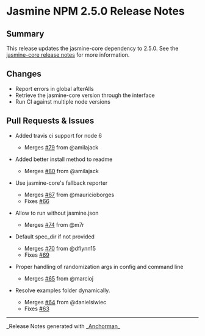 # Jasmine NPM 2.5.0 Release Notes

## Summary

This release updates the jasmine-core dependency to 2.5.0. See the
[jasmine-core release notes](https://github.com/pivotal/jasmine/blob/master/release_notes/2.5.0.md)
for more information.

## Changes

- Report errors in global afterAlls
- Retrieve the jasmine-core version through the interface
- Run CI against multiple node versions

## Pull Requests & Issues

- Added travis ci support for node 6

  - Merges [#79](https://github.com/jasmine/jasmine-npm/issues/79) from @amilajack

- Added better install method to readme

  - Merges [#80](https://github.com/jasmine/jasmine-npm/issues/80) from @amilajack

- Use jasmine-core's fallback reporter

  - Merges [#67](https://github.com/jasmine/jasmine-npm/issues/67) from @mauricioborges
  - Fixes [#66](https://github.com/jasmine/jasmine-npm/issues/66)

- Allow to run without jasmine.json

  - Merges [#74](https://github.com/jasmine/jasmine-npm/issues/74) from @m7r

- Default spec_dir if not provided

  - Merges [#70](https://github.com/jasmine/jasmine-npm/issues/70) from @dflynn15
  - Fixes [#69](https://github.com/jasmine/jasmine-npm/issues/69)

- Proper handling of randomization args in config and command line

  - Merges [#65](https://github.com/jasmine/jasmine-npm/issues/65) from @marcioj

- Resolve examples folder dynamically.
  - Merges [#64](https://github.com/jasmine/jasmine-npm/issues/64) from @danielsiwiec
  - Fixes [#63](https://github.com/jasmine/jasmine-npm/issues/63)

---

_Release Notes generated with _[Anchorman](http://github.com/infews/anchorman)\_
